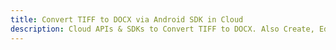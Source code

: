 ---title: Convert TIFF to DOCX via Android SDK in Clouddescription: Cloud APIs & SDKs to Convert TIFF to DOCX. Also Create, Edit & Render Microsoft Word & OpenOffice documents in the Cloud.---